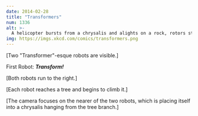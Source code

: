```yaml
---
date: 2014-02-28
title: "Transformers"
num: 1336
alt: >-
  A helicopter bursts from a chrysalis and alights on a rock, rotors still damp.
img: https://imgs.xkcd.com/comics/transformers.png
---
```

[Two "Transformer"-esque robots are visible.]

First Robot: ***Transform!***

[Both robots run to the right.]

[Each robot reaches a tree and begins to climb it.]

[The camera focuses on the nearer of the two robots, which is placing itself into a chrysalis hanging from the tree branch.]